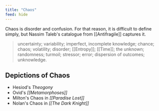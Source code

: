 ```yaml
---
title: "Chaos"
feed: hide
---
```


Chaos is disorder and confusion. For that reason, it is difficult to define simply, but Nassim Taleb's catalogue from [[Antifragile]] captures it.

> uncertainty; variability; imperfect, incomplete knowledge; chance; chaos; volatility; disorder; [[Entropy]]; [[Time]]; the unknown; randomness; turmoil; stressor; error; dispersion of outcomes; unknowledge.

## Depictions of Chaos

* Hesiod's _Theogony_
* Ovid's _[[Metamorphoses]]_
* Milton's Chaos in _[[Paradise Lost]]_
* Nolan's Chaos in _[[The Dark Knight]]_
